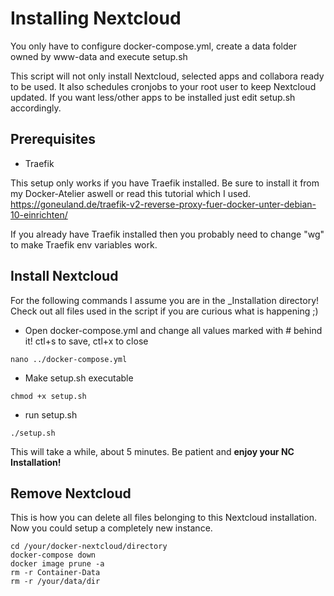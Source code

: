 # Installing Nextcloud

You only have to configure docker-compose.yml, create a data folder owned by www-data and execute setup.sh

This script will not only install Nextcloud, selected apps and collabora ready to be used.
It also schedules cronjobs to your root user to keep Nextcloud updated.
If you want less/other apps to be installed just edit setup.sh accordingly.

## Prerequisites

* Traefik

This setup only works if you have Traefik installed.
Be sure to install it from my Docker-Atelier aswell or read this tutorial which I used.
https://goneuland.de/traefik-v2-reverse-proxy-fuer-docker-unter-debian-10-einrichten/

If you already have Traefik installed then you probably need to change "wg" to make Traefik env variables work.

## Install Nextcloud

For the following commands I assume you are in the _Installation directory!
Check out all files used in the script if you are curious what is happening ;)

* Open docker-compose.yml and change all values marked with # behind it! ctl+s to save, ctl+x to close
```
nano ../docker-compose.yml
```

* Make setup.sh executable
```
chmod +x setup.sh
```

* run setup.sh
```
./setup.sh
```

This will take a while, about 5 minutes.
Be patient and **enjoy your NC Installation!**

## Remove Nextcloud

This is how you can delete all files belonging to this Nextcloud installation.
Now you could setup a completely new instance.
```
cd /your/docker-nextcloud/directory
docker-compose down
docker image prune -a
rm -r Container-Data
rm -r /your/data/dir
```
